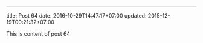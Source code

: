 ---
title: Post 64
date: 2016-10-29T14:47:17+07:00
updated: 2015-12-19T00:21:32+07:00

This is content of post 64